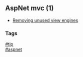 ## AspNet mvc (1)

- [Removing unused view engines](removing-unused-view-engines.md)

### Tags
[#tip](../../tips.md)  
[#aspnet](../aspnet.md)
